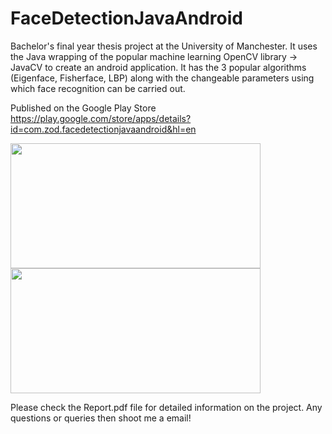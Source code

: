 # FaceDetectionJavaAndroid
Bachelor's final year thesis project at the University of Manchester. It uses the Java wrapping of the popular machine learning OpenCV library -> JavaCV to create an android application. It has the 3 popular algorithms (Eigenface, Fisherface, LBP) along with the changeable parameters using which face recognition can be carried out.


Published on the Google Play Store
https://play.google.com/store/apps/details?id=com.zod.facedetectionjavaandroid&hl=en


<img src="https://i.imgur.com/tpSDeJO.jpg" width="400" height="200">

<img src="https://i.imgur.com/6v1u02A.jpg" width="400" height="200">

Please check the Report.pdf file for detailed information on the project. Any questions or queries then shoot me a email!
